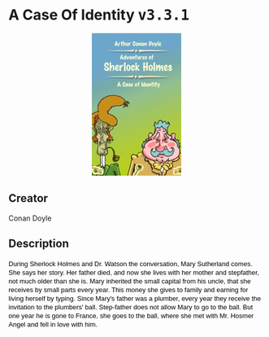 
# A Case Of Identity <kbd>v3.3.1</kbd>

<center>
  <img src="./cover-1024.jpg"/>
</center>

## Creator
Conan Doyle

## Description
<span style="font-size:13px;font-family:arial,sans,sans-serif;color:#000000;text-align:left;">During Sherlock Holmes and Dr. Watson the conversation, Mary Sutherland comes. She says her story. Her father died, and now she lives with her mother and stepfather, not much older than she is. Mary inherited the small capital from his uncle, that she receives by small parts every year. This money she gives to family and earning for living herself by typing. Since Mary's father was a plumber, every year they receive the invitation to the plumbers' ball. Step-father does not allow Mary to go to the ball. But one year he is gone to France, she goes to the ball, where she met with Mr. Hosmer Angel and fell in love with him.</span>
